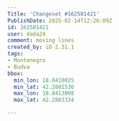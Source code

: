 ```yaml
---
Title: 'Changeset #162501421'
PublishDate: 2025-02-14T12:26:09Z
id: 162501421
user: dada24
comment: moving lines
created_by: iD 2.31.1
tags:
- Montenegro
- Budva
bbox:
  min_lon: 18.8410025
  min_lat: 42.2881536
  max_lon: 18.8413008
  max_lat: 42.2883334

---
```

